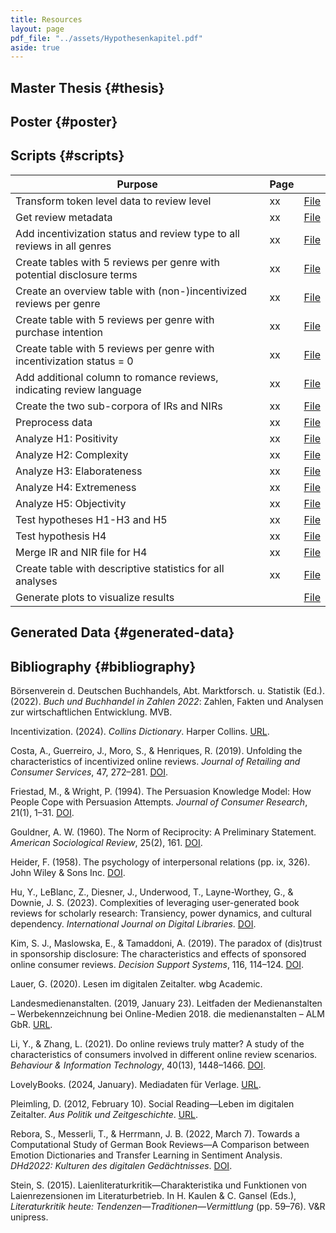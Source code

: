 ```yaml
---
title: Resources
layout: page
pdf_file: "../assets/Hypothesenkapitel.pdf"
aside: true
---
```


## Master Thesis {#thesis}


## Poster {#poster}


## Scripts {#scripts}

| Purpose |  Page | |
| --- | :--- | --- |
| Transform token level data to review level | xx| [File](../Resources/Scripts/createReviewLevelCSV_allGenres.py) | 
| Get review metadata | xx| [File](../Resources/Scripts/getMetadata.py) | 
| Add incentivization status and review type to all reviews in all genres | xx |[File](../Resources/Scripts/addColumns_allGenres.py) | 
| Create tables with 5 reviews per genre with potential disclosure terms | xx| [File](../Resources/Scripts/detectIRs.py) | 
| Create an overview table with (non-)incentivized reviews per genre | xx| [File](../Resources/Scripts/summarizeIncentivizationStatus_allGenres.py) | 
| Create table with 5 reviews per genre with purchase intention | xx| [File](../Resources/Scripts/detectNIRs_approach1DepMatch.py) | 
| Create table with 5 reviews per genre with incentivization status = 0 | xx| [File](../Resources/Scripts/detectNIRs_approach2.py) | 
| Add additional column to romance reviews, indicating review language | xx|[File](../Resources/Scripts/addColumn_Language_romance.py) |
| Create the two sub-corpora of IRs and NIRs | xx| [File](../Resources/Scripts/filterData_romance.py) | 
| Preprocess data | xx| [File](../Resources/Scripts/preprocessData.py) | 
| Analyze H1: Positivity | xx| [File](../Resources/Scripts/analyzeH1Positivity.py) |
| Analyze H2: Complexity | xx| [File](../Resources/Scripts/analyzeH2Complexity.py) |
| Analyze H3: Elaborateness | xx| [File](../Resources/Scripts/analyzeH3Elaborateness.py) |
| Analyze H4: Extremeness | xx| [File](../Resources/Scripts/analyzeH4Extremeness.py) |
| Analyze H5: Objectivity | xx| [File](../Resources/Scripts/analyzeH5Objectivity.py) |
| Test hypotheses H1-H3 and H5 | xx| [File](../Resources/Scripts/testHypotheses.py) |
| Test hypothesis H4 | xx| [File](../Resources/Scripts/testH4Extremeness.py) |
| Merge IR and NIR file for H4 | xx| [File](../Resources/Scripts/mergeIRandNIR.py) |
| Create table with descriptive statistics for all analyses | xx| [File](../Resources/Scripts/createDescriptiveOverview_romance.py) |
| Generate plots to visualize results | | [File](../Resources/Scripts/createPlots.py) |

## Generated Data {#generated-data}

## Bibliography {#bibliography}


Börsenverein d. Deutschen Buchhandels, Abt. Marktforsch. u. Statistik (Ed.). (2022). _Buch und Buchhandel in Zahlen 2022_: Zahlen, Fakten und Analysen zur wirtschaftlichen Entwicklung. MVB.

Incentivization. (2024). _Collins Dictionary_. Harper Collins. [URL](https://www.collinsdictionary.com/de/worterbuch/englisch/).

Costa, A., Guerreiro, J., Moro, S., & Henriques, R. (2019). Unfolding the characteristics of incentivized online reviews. _Journal of Retailing and Consumer Services_, 47, 272–281. [DOI](https://doi.org/10.1016/j.jretconser.2018.12.006).

Friestad, M., & Wright, P. (1994). The Persuasion Knowledge Model: How People Cope with Persuasion Attempts. _Journal of Consumer Research_, 21(1), 1–31. [DOI](https://doi.org/10.1086/209380).

Gouldner, A. W. (1960). The Norm of Reciprocity: A Preliminary Statement. _American Sociological Review_, 25(2), 161. [DOI](https://doi.org/10.2307/2092623).

Heider, F. (1958). The psychology of interpersonal relations (pp. ix, 326). John Wiley & Sons Inc. [DOI](https://doi.org/10.1037/10628-000).

Hu, Y., LeBlanc, Z., Diesner, J., Underwood, T., Layne-Worthey, G., & Downie, J. S. (2023). Complexities of leveraging user-generated book reviews for scholarly research: Transiency, power dynamics, and cultural dependency. _International Journal on Digital Libraries_. [DOI](https://doi.org/10.1007/s00799-023-00376-z).

Kim, S. J., Maslowska, E., & Tamaddoni, A. (2019). The paradox of (dis)trust in sponsorship disclosure: The characteristics and effects of sponsored online consumer reviews. _Decision Support Systems_, 116, 114–124. [DOI](https://doi.org/10.1016/j.dss.2018.10.014).

Lauer, G. (2020). Lesen im digitalen Zeitalter. wbg Academic.

Landesmedienanstalten. (2019, January 23). Leitfaden der Medienanstalten – Werbekennzeichnung bei Online-Medien 2018. die medienanstalten – ALM GbR. [URL](https://web.archive.org/web/20190123123317/https://www.die-medienanstalten.de/fileadmin/user_upload/Rechtsgrundlagen/Richtlinien_Leitfaeden/Leitfaden_Medienanstalten_Werbekennzeichnung_Social_Media.pdf).

Li, Y., & Zhang, L. (2021). Do online reviews truly matter? A study of the characteristics of consumers involved in different online review scenarios. _Behaviour & Information Technology_, 40(13), 1448–1466. [DOI](https://doi.org/10.1080/0144929X.2020.1759691).

LovelyBooks. (2024, January). Mediadaten für Verlage. [URL](https://s3-eu-west-1.amazonaws.com/media.lovelybooks.de/LovelyBooks-Mediadaten-Verlage-24-01.pdf).

Pleimling, D. (2012, February 10). Social Reading—Leben im digitalen Zeitalter. _Aus Politik und Zeitgeschichte_. [URL](https://www.bpb.de/shop/zeitschriften/apuz/145378/social-reading-lesen-im-digitalen-zeitalter/).

Rebora, S., Messerli, T., & Herrmann, J. B. (2022, March 7). Towards a Computational Study of German Book Reviews—A Comparison between Emotion Dictionaries and Transfer Learning in Sentiment Analysis. _DHd2022: Kulturen des digitalen Gedächtnisses_. [DOI](https://doi.org/10.5281/ZENODO.6328141).

Stein, S. (2015). Laienliteraturkritik—Charakteristika und Funktionen von Laienrezensionen im Literaturbetrieb. In H. Kaulen & C. Gansel (Eds.), _Literaturkritik heute: Tendenzen—Traditionen—Vermittlung_ (pp. 59–76). V&R unipress.